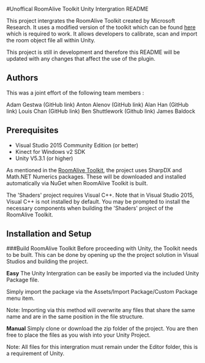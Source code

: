 #Unoffical RoomAlive Toolkit Unity Intergration README

This project intergrates the RoomAlive Toolkit created by Microsoft Research. It uses a modified version of the toolkit which can be found [here](https://github.com/Superdroidz/RoomAliveToolkitConsole) which is required to work. It allows developers to calibrate, scan and import the room object file all within Unity.

This project is still in development and therefore this README will be updated with any changes that affect the use of the plugin.

## Authors
This was a joint effort of the following team members :

Adam Gestwa (GitHub link)
Anton Alenov (GitHub link)
Alan Han (GitHub link)
Louis Chan (GitHub link)
Ben Shuttlework (Github link)
James Baldock

## Prerequisites
* Visual Studio 2015 Community Edition (or better)
* Kinect for Windows v2 SDK
* Unity V5.3.1 (or higher)

As mentioned in the  [RoomAlive Toolkit](https://github.com/Kinect/RoomAliveToolkit), the project uses SharpDX and Math.NET Numerics packages. These will be downloaded and installed automatically via NuGet when RoomAlive Toolkit is built.

The 'Shaders' project requires Visual C++. Note that in Visual Studio 2015, Visual C++ is not installed by default. You may be prompted to install the necessary components when building the 'Shaders' project of the RoomAlive Toolkit.

## Installation and Setup

###Build RoomAlive Toolkit
Before proceeding with Unity, the Toolkit needs to be built. This can be done by opening up the the project solution in Visual Studios and building the project.


**Easy**
The Unity Intergration can be easily be imported via the included Unity Package file.

Simply import the package via the Assets/Import Package/Custom Package menu item.

Note: Importing via this method will overwrite any files that share the same name and are in the same position in the file structure.

**Manual**
Simply clone or download the zip folder of the project. You are then free to place the files as you wish into your Unity Project.

Note: All files for this intergration must remain under the Editor folder, this is a requirement of Unity.
